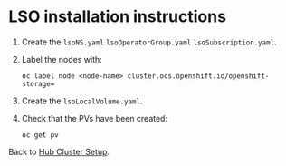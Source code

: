 # LSO installation instructions

1. Create the `lsoNS.yaml` `lsoOperatorGroup.yaml` `lsoSubscription.yaml`.
2. Label the nodes with:

   `oc label node <node-name> cluster.ocs.openshift.io/openshift-storage=`
3. Create the `lsoLocalVolume.yaml`.
4. Check that the PVs have been created:

   `oc get pv`

Back to [Hub Cluster Setup](../../../../README.md).